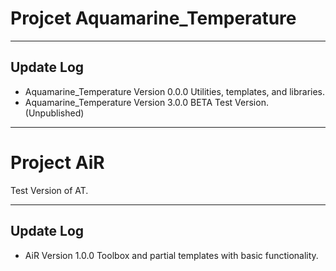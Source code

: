 # Projcet **Aquamarine_Temperature**

---

## Update Log

- Aquamarine_Temperature Version 0.0.0 Utilities, templates, and libraries.
- Aquamarine_Temperature Version 3.0.0 BETA Test Version. (Unpublished)

---

# Project **AiR**

Test Version of AT.

---

## Update Log

- AiR Version 1.0.0 Toolbox and partial templates with basic functionality.
